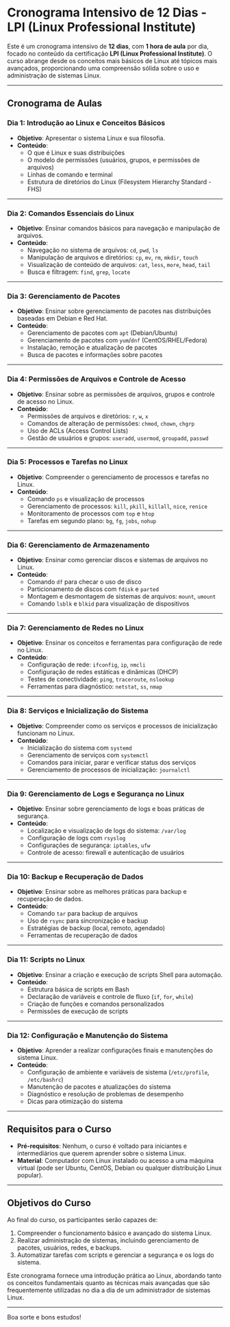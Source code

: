 # Cronograma Intensivo de 12 Dias - LPI (Linux Professional Institute)

Este é um cronograma intensivo de **12 dias**, com **1 hora de aula** por dia, focado no conteúdo da certificação **LPI (Linux Professional Institute)**. O curso abrange desde os conceitos mais básicos de Linux até tópicos mais avançados, proporcionando uma compreensão sólida sobre o uso e administração de sistemas Linux.

---

## Cronograma de Aulas

### **Dia 1: Introdução ao Linux e Conceitos Básicos**
- **Objetivo**: Apresentar o sistema Linux e sua filosofia.
- **Conteúdo**:
  - O que é Linux e suas distribuições
  - O modelo de permissões (usuários, grupos, e permissões de arquivos)
  - Linhas de comando e terminal
  - Estrutura de diretórios do Linux (Filesystem Hierarchy Standard - FHS)

---

### **Dia 2: Comandos Essenciais do Linux**
- **Objetivo**: Ensinar comandos básicos para navegação e manipulação de arquivos.
- **Conteúdo**:
  - Navegação no sistema de arquivos: `cd`, `pwd`, `ls`
  - Manipulação de arquivos e diretórios: `cp`, `mv`, `rm`, `mkdir`, `touch`
  - Visualização de conteúdo de arquivos: `cat`, `less`, `more`, `head`, `tail`
  - Busca e filtragem: `find`, `grep`, `locate`

---

### **Dia 3: Gerenciamento de Pacotes**
- **Objetivo**: Ensinar sobre gerenciamento de pacotes nas distribuições baseadas em Debian e Red Hat.
- **Conteúdo**:
  - Gerenciamento de pacotes com `apt` (Debian/Ubuntu)
  - Gerenciamento de pacotes com `yum`/`dnf` (CentOS/RHEL/Fedora)
  - Instalação, remoção e atualização de pacotes
  - Busca de pacotes e informações sobre pacotes

---

### **Dia 4: Permissões de Arquivos e Controle de Acesso**
- **Objetivo**: Ensinar sobre as permissões de arquivos, grupos e controle de acesso no Linux.
- **Conteúdo**:
  - Permissões de arquivos e diretórios: `r`, `w`, `x`
  - Comandos de alteração de permissões: `chmod`, `chown`, `chgrp`
  - Uso de ACLs (Access Control Lists)
  - Gestão de usuários e grupos: `useradd`, `usermod`, `groupadd`, `passwd`

---

### **Dia 5: Processos e Tarefas no Linux**
- **Objetivo**: Compreender o gerenciamento de processos e tarefas no Linux.
- **Conteúdo**:
  - Comando `ps` e visualização de processos
  - Gerenciamento de processos: `kill`, `pkill`, `killall`, `nice`, `renice`
  - Monitoramento de processos com `top` e `htop`
  - Tarefas em segundo plano: `bg`, `fg`, `jobs`, `nohup`

---

### **Dia 6: Gerenciamento de Armazenamento**
- **Objetivo**: Ensinar como gerenciar discos e sistemas de arquivos no Linux.
- **Conteúdo**:
  - Comando `df` para checar o uso de disco
  - Particionamento de discos com `fdisk` e `parted`
  - Montagem e desmontagem de sistemas de arquivos: `mount`, `umount`
  - Comando `lsblk` e `blkid` para visualização de dispositivos

---

### **Dia 7: Gerenciamento de Redes no Linux**
- **Objetivo**: Ensinar os conceitos e ferramentas para configuração de rede no Linux.
- **Conteúdo**:
  - Configuração de rede: `ifconfig`, `ip`, `nmcli`
  - Configuração de redes estáticas e dinâmicas (DHCP)
  - Testes de conectividade: `ping`, `traceroute`, `nslookup`
  - Ferramentas para diagnóstico: `netstat`, `ss`, `nmap`

---

### **Dia 8: Serviços e Inicialização do Sistema**
- **Objetivo**: Compreender como os serviços e processos de inicialização funcionam no Linux.
- **Conteúdo**:
  - Inicialização do sistema com `systemd`
  - Gerenciamento de serviços com `systemctl`
  - Comandos para iniciar, parar e verificar status dos serviços
  - Gerenciamento de processos de inicialização: `journalctl`

---

### **Dia 9: Gerenciamento de Logs e Segurança no Linux**
- **Objetivo**: Ensinar sobre gerenciamento de logs e boas práticas de segurança.
- **Conteúdo**:
  - Localização e visualização de logs do sistema: `/var/log`
  - Configuração de logs com `rsyslog`
  - Configurações de segurança: `iptables`, `ufw`
  - Controle de acesso: firewall e autenticação de usuários

---

### **Dia 10: Backup e Recuperação de Dados**
- **Objetivo**: Ensinar sobre as melhores práticas para backup e recuperação de dados.
- **Conteúdo**:
  - Comando `tar` para backup de arquivos
  - Uso de `rsync` para sincronização e backup
  - Estratégias de backup (local, remoto, agendado)
  - Ferramentas de recuperação de dados

---

### **Dia 11: Scripts no Linux**
- **Objetivo**: Ensinar a criação e execução de scripts Shell para automação.
- **Conteúdo**:
  - Estrutura básica de scripts em Bash
  - Declaração de variáveis e controle de fluxo (`if`, `for`, `while`)
  - Criação de funções e comandos personalizados
  - Permissões de execução de scripts

---

### **Dia 12: Configuração e Manutenção do Sistema**
- **Objetivo**: Aprender a realizar configurações finais e manutenções do sistema Linux.
- **Conteúdo**:
  - Configuração de ambiente e variáveis de sistema (`/etc/profile`, `/etc/bashrc`)
  - Manutenção de pacotes e atualizações do sistema
  - Diagnóstico e resolução de problemas de desempenho
  - Dicas para otimização do sistema

---

## Requisitos para o Curso
- **Pré-requisitos**: Nenhum, o curso é voltado para iniciantes e intermediários que querem aprender sobre o sistema Linux.
- **Material**: Computador com Linux instalado ou acesso a uma máquina virtual (pode ser Ubuntu, CentOS, Debian ou qualquer distribuição Linux popular).

---

## Objetivos do Curso
Ao final do curso, os participantes serão capazes de:
1. Compreender o funcionamento básico e avançado do sistema Linux.
2. Realizar administração de sistemas, incluindo gerenciamento de pacotes, usuários, redes, e backups.
3. Automatizar tarefas com scripts e gerenciar a segurança e os logs do sistema.

Este cronograma fornece uma introdução prática ao Linux, abordando tanto os conceitos fundamentais quanto as técnicas mais avançadas que são frequentemente utilizadas no dia a dia de um administrador de sistemas Linux.

---

Boa sorte e bons estudos!
